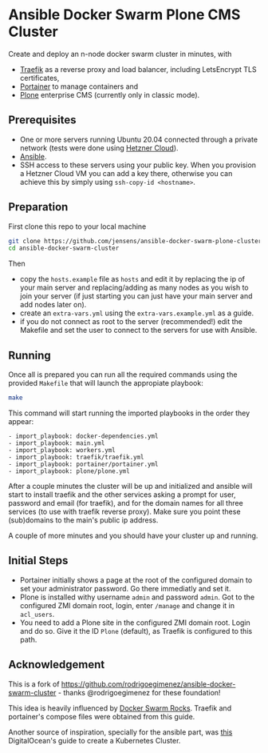 # Ansible Docker Swarm Plone CMS Cluster

Create and deploy an n-node docker swarm cluster in minutes, with

- [Traefik](https://containo.us/traefik/) as a reverse proxy and load balancer, including LetsEncrypt TLS certificates,
- [Portainer](https://www.portainer.io/) to manage containers and
- [Plone](https://plone.org/) enterprise CMS (currently only in classic mode).

## Prerequisites

- One or more servers running Ubuntu 20.04 connected through a private network (tests were done using [Hetzner Cloud](https://console.hetzner.cloud)).
- [Ansible](https://www.ansible.com/).
- SSH access to these servers using your public key. When you provision a Hetzner Cloud VM you can add a key there, otherwise you can achieve this by simply using `ssh-copy-id <hostname>`.

## Preparation

First clone this repo to your local machine

```bash
git clone https://github.com/jensens/ansible-docker-swarm-plone-cluster.git
cd ansible-docker-swarm-cluster
```

Then
- copy the `hosts.example` file as `hosts` and edit it by replacing the ip of your main server and replacing/adding as many nodes as you wish to join your server (if just starting you can just have your main server and add nodes later on).
- create an `extra-vars.yml` using the `extra-vars.example.yml` as a guide.
- if you do not connect as root to the server (recommended!) edit the Makefile and set the user to connect to the servers for use with Ansible.

## Running

Once all is prepared you can run all the required commands using the provided `Makefile` that will launch the appropiate playbook:

```bash
make
```

This command will start running the imported playbooks in the order they appear:

```ansible
- import_playbook: docker-dependencies.yml
- import_playbook: main.yml
- import_playbook: workers.yml
- import_playbook: traefik/traefik.yml
- import_playbook: portainer/portainer.yml
- import_playbook: plone/plone.yml
```

After a couple minutes the cluster will be up and initialized and ansible will start to install traefik and the other services asking a prompt for user, password and email (for traefik), and for the domain names for all three services (to use with traefik reverse proxy). Make sure you point these (sub)domains to the main's public ip address.

A couple of more minutes and you should have your cluster up and running.

## Initial Steps

- Portainer initially shows a page at the root of the configured domain to set your administrator password. Go there immediatly and set it.
- Plone is installed withy username `admin` and password `admin`. Got to the configured ZMI domain root, login, enter `/manage`  and change it in `acl_users`.
- You need to add a Plone site in the configured ZMI domain root. Login and do so. Give it the ID `Plone` (default), as Traefik is configured to this path.

## Acknowledgement

This is a fork of https://github.com/rodrigoegimenez/ansible-docker-swarm-cluster - thanks @rodrigoegimenez for these foundation!

This idea is heavily influenced by [Docker Swarm Rocks](https://dockerswarm.rocks/). Traefik and portainer's compose files were obtained from this guide.

Another source of inspiration, specially for the ansible part, was [this](https://www.digitalocean.com/community/tutorials/how-to-create-a-kubernetes-cluster-using-kubeadm-on-ubuntu-18-04) DigitalOcean's guide to create a Kubernetes Cluster.
